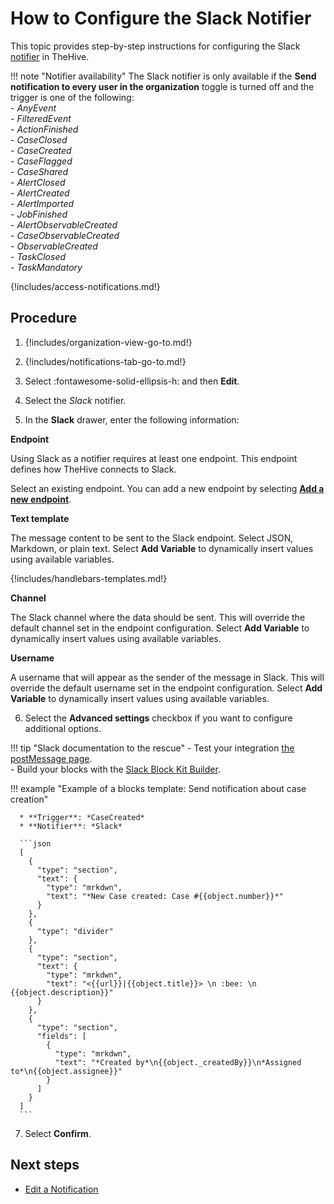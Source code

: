 # How to Configure the Slack Notifier

This topic provides step-by-step instructions for configuring the Slack [notifier](../about-notifications.md#notifiers) in TheHive.

!!! note "Notifier availability"
    The Slack notifier is only available if the **Send notification to every user in the organization** toggle is turned off and the trigger is one of the following:  
    - *AnyEvent*  
    - *FilteredEvent*  
    - *ActionFinished*  
    - *CaseClosed*  
    - *CaseCreated*  
    - *CaseFlagged*  
    - *CaseShared*  
    - *AlertClosed*  
    - *AlertCreated*  
    - *AlertImported*  
    - *JobFinished*  
    - *AlertObservableCreated*  
    - *CaseObservableCreated*  
    - *ObservableCreated*  
    - *TaskClosed*  
    - *TaskMandatory*

{!includes/access-notifications.md!}

## Procedure

1. {!includes/organization-view-go-to.md!}

2. {!includes/notifications-tab-go-to.md!}

3. Select :fontawesome-solid-ellipsis-h: and then **Edit**.

4. Select the *Slack* notifier.

5. In the **Slack** drawer, enter the following information:

  **Endpoint**

  Using Slack as a notifier requires at least one endpoint. This endpoint defines how TheHive connects to Slack.

  Select an existing endpoint. You can add a new endpoint by selecting [**Add a new endpoint**](../../manage-endpoints/add-slack-endpoint.md).

  **Text template**

  The message content to be sent to the Slack endpoint. Select JSON, Markdown, or plain text. Select **Add Variable** to dynamically insert values using available variables.

  {!includes/handlebars-templates.md!}

  **Channel**

  The Slack channel where the data should be sent. This will override the default channel set in the endpoint configuration. Select **Add Variable** to dynamically insert values using available variables.

  **Username**

  A username that will appear as the sender of the message in Slack. This will override the default username set in the endpoint configuration. Select **Add Variable** to dynamically insert values using available variables.

6. Select the **Advanced settings** checkbox if you want to configure additional options.

  !!! tip "Slack documentation to the rescue"
      - Test your integration [the postMessage page](https://api.slack.com/methods/chat.postMessage/test).  
      - Build your blocks with the [Slack Block Kit Builder](https://app.slack.com/block-kit-builder/).

  !!! example "Example of a blocks template: Send notification about case creation"

      * **Trigger**: *CaseCreated*
      * **Notifier**: *Slack*
      
      ```json
      [
        {
          "type": "section",
          "text": {
            "type": "mrkdwn",
            "text": "*New Case created: Case #{{object.number}}*"
          }
        },
        {
          "type": "divider"
        },
        {
          "type": "section",
          "text": {
            "type": "mrkdwn",
            "text": "<{{url}}|{{object.title}}> \n :bee: \n {{object.description}}"
          }
        },
        {
          "type": "section",
          "fields": [
            {
              "type": "mrkdwn",
              "text": "*Created by*\n{{object._createdBy}}\n*Assigned to*\n{{object.assignee}}"
            }
          ]
        }
      ]
      ```

7. Select **Confirm**.

## Next steps

* [Edit a Notification](edit-a-notification.md)
